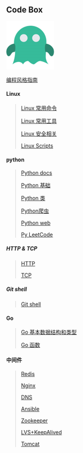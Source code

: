## Code Box

<img src="./pic/k11.png">

[编程风格指南](<https://zh-google-styleguide.readthedocs.io/en/latest/>)

#### Linux

> [Linux 常用命令](./Code/Shell/Linux%20shell.md)
>
> [Linux 常用工具](./Code/Shell/Linux%20tools.md)
>
> [Linux 安全相关](./Code/Shell/Linux%20security.md)
>
> [Linux Scripts](./Code/Shell/Linux%20scripts.md)

#### python

> [Python docs](<https://docs.python.org/zh-cn/3.7/contents.html>)
>
> [Python 基础](./Code/BackEnd/python/python.md)
>
> [Python 类](./Code/BackEnd/python/python_class.md)
>
> [Python爬虫](./Code/BackEnd/python/python_spider.md)
>
> [Python web](./Code/BackEnd/python/python_webserver.md)
>
> [Py LeetCode](./Code/BackEnd/python/Algorithm.md)

##### HTTP & TCP

> [HTTP](./Protocol/HTTP.md)
>
> [TCP](./Protocol/TcpIp.md)

##### Git shell

> [Git shell](./Github/git.md)

#### Go

> [Go  基本数据结构和类型](./Code/BackEnd/Go/2.Go基本数据结构和类型.md)
>
> [Go 函数](./Code/BackEnd/Go/3.Go函数.md)

#### 中间件

> [Redis](./System/Middleware/redis.md)
>
> [Nginx](./System/Middleware/Nginx.md)
>
> [DNS](./System/Middleware/DNS.md)
>
> [Ansible](./System/Middleware/Ansible.md)
>
> [Zookeeper](./System/Middleware/ZooKeeper.md)
>
> [LVS+KeepAlived](./System/Middleware/LVS+Keepalive.md)
>
> [Tomcat](./System/Middleware/Tomcat.md)
